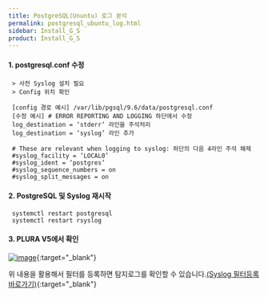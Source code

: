 ```yaml
---
title: PostgreSQL(Ununtu) 로그 분석
permalink: postgresql_ubuntu_log.html
sidebar: Install_G_S
product: Install_G_S
---
```


#### 1. postgresql.conf 수정

     > 사전 Syslog 설치 필요
     > Config 위치 확인

     [config 경로 예시] /var/lib/pgsql/9.6/data/postgresql.conf
     [수정 예시] # ERROR REPORTING AND LOGGING 하단에서 수정
     log_destination = ‘stderr’ 라인을 주석처리
     log_destination = ‘syslog’ 라인 추가

     # These are relevant when logging to syslog: 하단의 다음 4라인 주석 해제
     #syslog_facility = ‘LOCAL0’
     #syslog_ident = ‘postgres’
     #syslog_sequence_numbers = on
     #syslog_split_messages = on

#### 2. PostgreSQL 및 Syslog 재시작

     systemctl restart postgresql
     systemctl restart rsyslog

#### 3. PLURA V5에서 확인

[![image](/docs/images/Ins_G/Postgresql_u/1.png)](/docs/images/Ins_G/Postgresql_u/1.png){:target="_blank"}

위 내용을 활용해서 필터를 등록하면 탐지로그를 확인할 수 있습니다.[(Syslog 필터등록 바로가기)](http://blog.plura.io/?p=7059){:target="_blank"}
